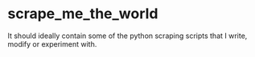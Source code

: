 # scrape_me_the_world
It should ideally contain some of the python scraping scripts that I write, modify or experiment with.
